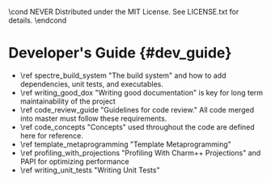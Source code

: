 \cond NEVER
Distributed under the MIT License.
See LICENSE.txt for details.
\endcond
# Developer's Guide {#dev_guide}

- \ref spectre_build_system "The build system" and how to add dependencies,
  unit tests, and executables.
- \ref writing_good_dox "Writing good documentation" is key for long term
  maintainability of the project
- \ref code_review_guide "Guidelines for code review." All code merged into
  master must follow these requirements.
- \ref code_concepts "Concepts" used throughout the code are defined here
  for reference.
- \ref template_metaprogramming "Template Metaprogramming"
- \ref profiling_with_projections "Profiling With Charm++ Projections" and PAPI
  for optimizing performance
- \ref writing_unit_tests "Writing Unit Tests"
